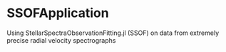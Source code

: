 # SSOFApplication
Using StellarSpectraObservationFitting.jl (SSOF) on data from extremely precise radial velocity spectrographs
